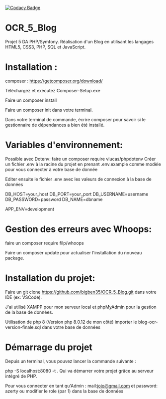 [![Codacy Badge](https://app.codacy.com/project/badge/Grade/ed723c215dbf4468af34e1e9616b249b)](https://www.codacy.com/gh/bigben35/OCR_5_Blog/dashboard?utm_source=github.com&amp;utm_medium=referral&amp;utm_content=bigben35/OCR_5_Blog&amp;utm_campaign=Badge_Grade)

# OCR_5_Blog

Projet 5 DA PHP/Symfony. Réalisation d'un Blog en utilisant les langages HTML5, CSS3, PHP, SQL et JavaScript.

# Installation :
composer : https://getcomposer.org/download/

Téléchargez et exécutez Composer-Setup.exe

Faire un composer install

Faire un composer init dans votre terminal.

Dans votre terminal de commande, écrire composer pour savoir si le gestionnaire de dépendances a bien été installé.

# Variables d'environnement:
Possible avec Dotenv: faire un composer require vlucas/phpdotenv
Créer un fichier .env à la racine du projet en prenant .env.example comme modèle pour vous connecter à votre base de donnée

Editer ensuite le fichier .env avec les valeurs de connexion à la base de données

DB_HOST=your_host
DB_PORT=your_port
DB_USERNAME=username
DB_PASSWORD=password
DB_NAME=dbname

APP_ENV=development

# Gestion des erreurs avec Whoops:
faire un composer require filp/whoops

Faire un composer update pour actualiser l'installation du nouveau package.


# Installation du projet:
Faire un git clone https://github.com/bigben35/OCR_5_Blog.git
dans votre IDE (ex: VSCode).

J'ai utilisé XAMPP pour mon serveur local et phpMyAdmin pour la gestion de la base de données.

Utilisation de php 8 (Version php 8.0.12 de mon côté)
importer le blog-ocr-version-finale.sql dans votre base de données

# Démarrage du projet
Depuis un terminal, vous pouvez lancer la commande suivante :

php -S localhost:8080 -t .
Qui va démarrer votre projet grâce au serveur intégré de PHP.

Pour vous connecter en tant qu'Admin : mail:jojo@gmail.com et password: azerty ou modifier le role (par 1) dans la base de données

